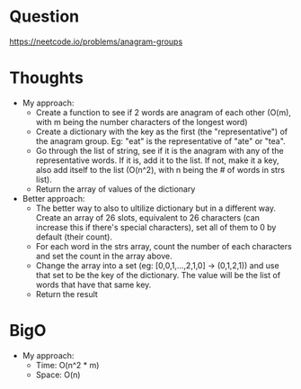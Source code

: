 # Question
https://neetcode.io/problems/anagram-groups

# Thoughts
- My approach:
    - Create a function to see if 2 words are anagram of each other (O(m), with m being the number characters of the longest word)
    - Create a dictionary with the key as the first (the "representative") of the anagram group. Eg: "eat" is the representative of "ate" or "tea".
    - Go through the list of string, see if it is the anagram with any of the representative words. If it is, add it to the list. If not, make it a key, also add itself to the list (O(n^2), with n being the # of words in strs list).
    - Return the array of values of the dictionary
- Better approach:
    - The better way to also to ultilize dictionary but in a different way. Create an array of 26 slots, equivalent to 26 characters (can increase this if there's special characters), set all of them to 0 by default (their count).
    - For each word in the strs array, count the number of each characters and set the count in the array above.
    - Change the array into a set (eg: [0,0,1,...,2,1,0] -> (0,1,2,1)) and use that set to be the key of the dictionary. The value will be the list of words that have that same key.
    - Return the result

# BigO
- My approach: 
    - Time: O(n^2 * m)
    - Space: O(n)